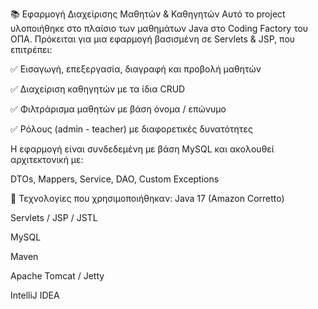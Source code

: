 📚 Εφαρμογή Διαχείρισης Μαθητών & Καθηγητών
Αυτό το project υλοποιήθηκε στο πλαίσιο των μαθημάτων Java στο Coding Factory του ΟΠΑ.
Πρόκειται για μια εφαρμογή βασισμένη σε Servlets & JSP, που επιτρέπει:

✅ Εισαγωγή, επεξεργασία, διαγραφή και προβολή μαθητών

✅ Διαχείριση καθηγητών με τα ίδια CRUD

✅ Φιλτράρισμα μαθητών με βάση όνομα / επώνυμο

✅ Ρόλους (admin - teacher) με διαφορετικές δυνατότητες

Η εφαρμογή είναι συνδεδεμένη με βάση MySQL και ακολουθεί αρχιτεκτονική με:

DTOs, Mappers, Service, DAO, Custom Exceptions

🚀 Τεχνολογίες που χρησιμοποιήθηκαν:
Java 17 (Amazon Corretto)

Servlets / JSP / JSTL

MySQL

Maven

Apache Tomcat / Jetty

IntelliJ IDEA